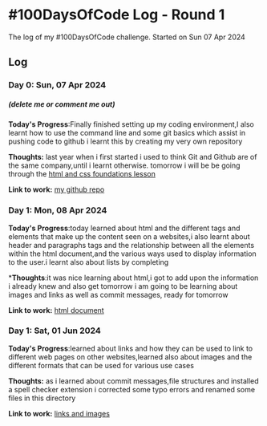 # #100DaysOfCode Log - Round 1 

The log of my #100DaysOfCode challenge. Started on Sun 07 Apr 2024

## Log

### Day 0: Sun, 07 Apr 2024
##### (delete me or comment me out)

**Today's Progress**:Finally finished setting up my coding environment,I also learnt how to use the command line and some git basics which assist in pushing code to github i learnt this by creating my very own repository

**Thoughts:** last year when i first started i used to think Git and Github are of the same company,until i learnt otherwise. tomorrow i will be be going through the [html and css foundations lesson](https://www.theodinproject.com/paths/foundations/courses/foundations)

**Link to work:** [my github repo](https://github.com/Luckyscode/git-test/)


### Day 1: Mon, 08 Apr 2024 


**Today's Progress**:today learned about  html and the different tags and elements that make up the content seen on a websites,i also learnt about header and paragraphs tags  and the relationship between all the elements within the html document,and the  various ways used to display information to the user.i learnt also about lists by completing 

***Thoughts**:it was nice learning about html,i got to add upon the information i already knew  and also get tomorrow i am going to be learning about  images and links as well as commit messages, ready for tomorrow 

**Link to work:** [html document](Daily-lessons/Html-boilerplate/index.html)

### Day 1: Sat, 01 Jun 2024

**Today's Progress**:learned about links and how they can be used to link to different web pages on other websites,learned also about images and the different formats that can be used for various use cases   

**Thoughts:** as i learned about commit messages,file structures and installed a spell checker extension i corrected some typo errors and renamed some files in this directory


**Link to work:** [links and images ](daily-lessons/odin-links-and-images)


